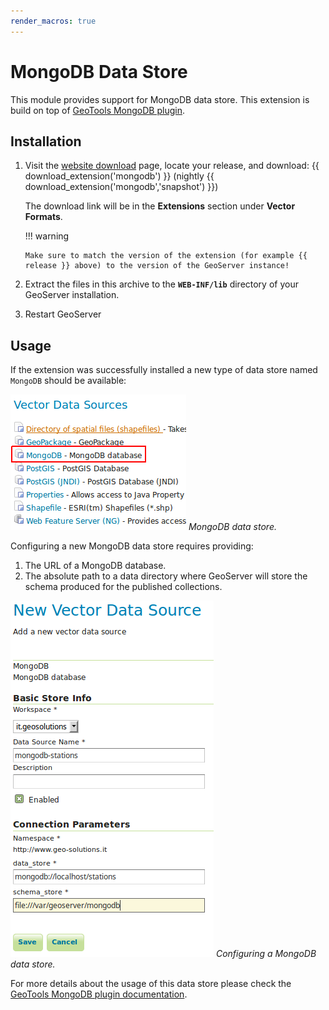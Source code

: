 ```yaml
---
render_macros: true
---
```


# MongoDB Data Store

This module provides support for MongoDB data store. This extension is build on top of [GeoTools MongoDB plugin](https://docs.geotools.org/latest/userguide/library/data/mongodb.html).

## Installation

1.  Visit the [website download](https://geoserver.org/download) page, locate your release, and download: {{ download_extension('mongodb') }} (nightly {{ download_extension('mongodb','snapshot') }})

    The download link will be in the **Extensions** section under **Vector Formats**.

    !!! warning

        Make sure to match the version of the extension (for example {{ release }} above) to the version of the GeoServer instance!

2.  Extract the files in this archive to the **`WEB-INF/lib`** directory of your GeoServer installation.

3.  Restart GeoServer

## Usage

If the extension was successfully installed a new type of data store named `MongoDB` should be available:

![](images/mongodb_store_1.png)
*MongoDB data store.*

Configuring a new MongoDB data store requires providing:

1.  The URL of a MongoDB database.
2.  The absolute path to a data directory where GeoServer will store the schema produced for the published collections.

![](images/mongodb_store_2.png)
*Configuring a MongoDB data store.*

For more details about the usage of this data store please check the [GeoTools MongoDB plugin documentation](https://docs.geotools.org/latest/userguide/library/data/mongodb.html).
